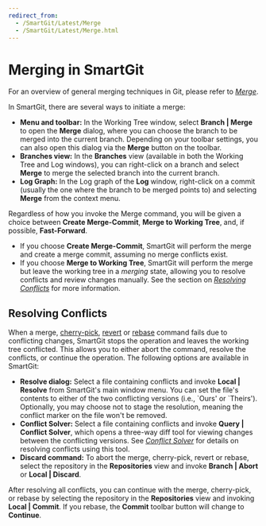 ```yaml
---
redirect_from:
  - /SmartGit/Latest/Merge
  - /SmartGit/Latest/Merge.html
---
```


# Merging in SmartGit

For an overview of general merging techniques in Git, please refer to *[Merge](../../../GitConcepts/Merge.md)*.

In SmartGit, there are several ways to initiate a merge:

-   **Menu and toolbar:** In the Working Tree window, select **Branch \| Merge** to open the **Merge** dialog, where you can choose the
    branch to be merged into the current branch. Depending on your
    toolbar settings, you can also open this dialog via the **Merge**
    button on the toolbar.
-   **Branches view:** In the **Branches** view (available in both the
    Working Tree and Log windows), you can right-click on a branch and
    select **Merge** to merge the selected branch into the current branch. 
-   **Log Graph:** In the Log graph of the **Log** window, right-click on a commit (usually the one where
    the branch to be merged points to) and selecting **Merge** from
    the context menu.

Regardless of how you invoke the Merge command, you will be given a
choice between **Create Merge-Commit**, **Merge to Working Tree**,
and, if possible, **Fast-Forward**.

-  If you choose **Create Merge-Commit**, SmartGit will perform the merge
and create a merge commit, assuming no merge conflicts exist.
-  If you choose **Merge to Working Tree**, SmartGit will perform the merge but leave the working tree in a *merging*
state, allowing you to resolve conflicts and review changes manually. 
See the section on *[Resolving Conflicts](#resolving-conflicts)* for more information.

## Resolving Conflicts

When a merge, [cherry-pick](Cherry-Pick.md), [revert](Revert.md) or [rebase](Rebase.md) command fails due to
conflicting changes, SmartGit stops the operation and leaves the working tree conflicted. 
This allows you to either abort the command, resolve the conflicts, or continue the operation.
The following options are available in SmartGit:

-   **Resolve dialog:** Select a file containing conflicts and invoke **Local \| Resolve** from SmartGit's main window menu.
    You can set the file's contents to either of the two conflicting versions (i.e., \`Ours' or \`Theirs'). Optionally, you may choose not to stage the resolution, meaning the conflict marker on the file won't be removed.
-   **Conflict Solver:** Select a file containing conflicts and
    invoke **Query \| Conflict Solver**, which opens a three-way diff tool for viewing changes between the conflicting versions.
    See *[Conflict Solver](Conflict-Solver.md)* for details on resolving conflicts using this tool.
-   **Discard command:** To abort the merge, cherry-pick, revert or rebase, select the repository in the **Repositories** view and
    invoke **Branch \| Abort** or **Local \| Discard**.

After resolving all conflicts, you can continue with the merge, cherry-pick, or rebase by selecting the repository in the 
**Repositories** view and invoking **Local \| Commit**. If you rebase, the **Commit** toolbar button will change to
**Continue**.
